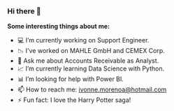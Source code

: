 ### Hi there 👋

[](https://komarev.com/ghpvc/?username=ivonnemorenoa&color=ff69b4)

**Some interesting things about me:**

- :computer: I’m currently working on Support Engineer.
- :chart_with_downwards_trend: I've worked on MAHLE GmbH and CEMEX Corp.
- :bookmark_tabs: Ask me about Accounts Receivable as Analyst.
- :chart_with_upwards_trend: I’m currently learning Data Science with Python.
- :bar_chart: I’m looking for help with Power BI.
- 📫 How to reach me: ivonne.morenoa@hotmail.com
- ⚡ Fun fact: I love the Harry Potter saga!

